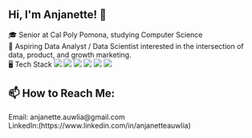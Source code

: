 ## Hi, I'm Anjanette! 👋

🎓 Senior at Cal Poly Pomona, studying Computer Science
<br>
🌱 Aspiring Data Analyst / Data Scientist interested in the intersection of data, product, and growth marketing.
<br>
🖥️ Tech Stack
<img src="{https://img.shields.io/badge/Python-FFD43B?style=for-the-badge&logo=python&logoColor=blue}" />
<img src="{https://img.shields.io/badge/C%2B%2B-00599C?style=for-the-badge&logo=c%2B%2B&logoColor=white}" />
<img src="{https://img.shields.io/badge/Pandas-2C2D72?style=for-the-badge&logo=pandas&logoColor=white}" />
<img src="{https://img.shields.io/badge/Numpy-777BB4?style=for-the-badge&logo=numpy&logoColor=white}" />
<img src="{https://img.shields.io/badge/Microsoft_Excel-217346?style=for-the-badge&logo=microsoft-excel&logoColor=white}" />
<img src="{https://img.shields.io/badge/Tableau-E97627?style=for-the-badge&logo=Tableau&logoColor=white}" />
<h2>📫 How to Reach Me:</h2>
Email: anjanette.auwlia@gmail.com<br>
LinkedIn:(https://www.linkedin.com/in/anjanetteauwlia)
